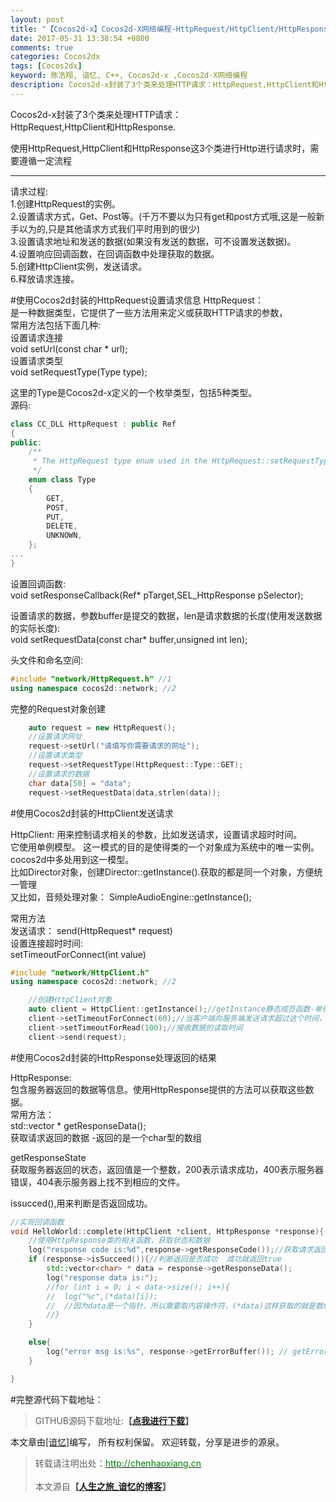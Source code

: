 ```yaml
---
layout: post
title: "【Cocos2d-x】Cocos2d-X网络编程-HttpRequest/HttpClient/HttpResponse"
date: 2017-05-31 13:38:54 +0800
comments: true
categories: Cocos2dx
tags: [Cocos2dx]
keyword: 陈浩翔, 谙忆, C++, Cocos2d-x ,Cocos2d-X网络编程
description: Cocos2d-x封装了3个类来处理HTTP请求：HttpRequest,HttpClient和HttpResponse. 使用HttpRequest,HttpClient和HttpResponse这3个类进行Http进行请求时，需要遵循一定流程  
---
```


Cocos2d-x封装了3个类来处理HTTP请求：  
HttpRequest,HttpClient和HttpResponse.  

使用HttpRequest,HttpClient和HttpResponse这3个类进行Http进行请求时，需要遵循一定流程  
 
<!-- more -->
----------

请求过程:   
1.创建HttpRequest的实例。  
2.设置请求方式，Get、Post等。(千万不要以为只有get和post方式哦,这是一般新手以为的,只是其他请求方式我们平时用到的很少)  
3.设置请求地址和发送的数据(如果没有发送的数据，可不设置发送数据)。  
4.设置响应回调函数，在回调函数中处理获取的数据。  
5.创建HttpClient实例，发送请求。  
6.释放请求连接。 

#使用Cocos2d封装的HttpRequest设置请求信息
HttpRequest：  
是一种数据类型，它提供了一些方法用来定义或获取HTTP请求的参数，  
常用方法包括下面几种:  
设置请求连接  
void setUrl(const char * url);  
设置请求类型  
void setRequestType(Type type);  

这里的Type是Cocos2d-x定义的一个枚举类型，包括5种类型。  
源码:  
```C++
class CC_DLL HttpRequest : public Ref
{
public:
    /**
     * The HttpRequest type enum used in the HttpRequest::setRequestType.
     */
    enum class Type
    {
        GET,
        POST,
        PUT,
        DELETE,
        UNKNOWN,
    };
...
}
```
设置回调函数:  
void setResponseCallback(Ref* pTarget,SEL_HttpResponse pSelector);  

设置请求的数据，参数buffer是提交的数据，len是请求数据的长度(使用发送数据的实际长度):  
void setRequestData(const char* buffer,unsigned int len);  

头文件和命名空间:
```c++ 头文件和命名空间
#include "network/HttpRequest.h" //1
using namespace cocos2d::network; //2
```
完整的Request对象创建
```c++ 完整的Request对象创建
	auto request = new HttpRequest();
	//设置请求网址
	request->setUrl("请填写你需要请求的网址");
	//设置请求类型
	request->setRequestType(HttpRequest::Type::GET);
	//设置请求的数据
	char data[50] = "data";
	request->setRequestData(data,strlen(data));
```


#使用Cocos2d封装的HttpClient发送请求

HttpClient:
 用来控制请求相关的参数，比如发送请求，设置请求超时时间。  
它使用单例模型。 这一模式的目的是使得类的一个对象成为系统中的唯一实例。  
cocos2d中多处用到这一模型。  
比如Director对象，创建Director::getInstance().获取的都是同一个对象，方便统一管理  
又比如，音频处理对象： SimpleAudioEngine::getInstance();  

常用方法  
发送请求：
send(HttpRequest* request)  
设置连接超时时间:  
setTimeoutForConnect(int value)  

```C++ 头文件和命名空间
#include "network/HttpClient.h"
using namespace cocos2d::network; //2

```

``` C++ 创建HttpClient对象
	//创建HttpClient对象
	auto client = HttpClient::getInstance();//getInstance静态成员函数-单例模式模型
	client->setTimeoutForConnect(60);//当客户端向服务端发送请求超过这个时间，就会返回一个错误信息
	client->setTimeoutForRead(100);//接收数据的读取时间
	client->send(request);
```

#使用Cocos2d封装的HttpResponse处理返回的结果

HttpResponse:  
包含服务器返回的数据等信息。使用HttpResponse提供的方法可以获取这些数据。  
常用方法：  
std::vector<char> * getResponseData();  
获取请求返回的数据 -返回的是一个char型的数组   

getResponseState  
获取服务器返回的状态，返回值是一个整数，200表示请求成功，400表示服务器错误，404表示服务器上找不到相应的文件。  
  
issucced(),用来判断是否返回成功。  

```c++ 实现回调函数
//实现回调函数
void HelloWorld::complete(HttpClient *client, HttpResponse *response){
	//使用HttpResponse类的相关函数，获取状态和数据
	log("response code is:%d",response->getResponseCode());//获取请求返回的状态码
	if (response->isSucceed()){//判断返回是否成功  成功就返回true
		std::vector<char> * data = response->getResponseData();
		log("response data is:");
		//for (int i = 0; i < data->size(); i++){
		//	log("%c",(*data)[i]);
		//	//因为data是一个指针，所以需要取内容操作符，(*data)这样获取的就是数组的首地址，然后再加上角标
		//}
	}

	else{
		log("error msg is:%s", response->getErrorBuffer()); // getErrorBuffer-会返回请求数据错误的信息
	}

}

```

#完整源代码下载地址：
<blockquote cite='陈浩翔'>
GITHUB源码下载地址:<strong>【<a href='https://github.com/chenhaoxiang/cocos2d-x/tree/master/20170531/httpTest' target='_blank'>点我进行下载</a>】</strong></p>
</blockquote>


本文章由<a href="http://chenhaoxiang.cn/">[谙忆]</a>编写， 所有权利保留。 
欢迎转载，分享是进步的源泉。
<blockquote cite='陈浩翔'>
<p background-color='#D3D3D3'>转载请注明出处：<a href='http://chenhaoxiang.cn'><font color="green">http://chenhaoxiang.cn</font></a><br><br>
本文源自<strong>【<a href='http://chenhaoxiang.cn' target='_blank'>人生之旅_谙忆的博客</a>】</strong></p>
</blockquote>
